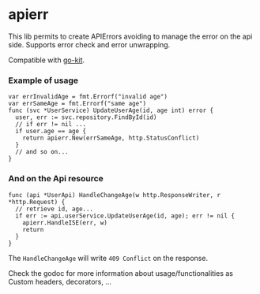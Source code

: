 # apierr

This lib permits to create APIErrors avoiding to manage the error on the api side. Supports error check and error unwrapping.

Compatible with [go-kit](https://github.com/go-kit/kit).

### Example of usage
```
var errInvalidAge = fmt.Errorf("invalid age")
var errSameAge = fmt.Errorf("same age")
func (svc *UserService) UpdateUserAge(id, age int) error {
  user, err := svc.repository.FindById(id)
  // if err != nil ...
  if user.age == age {
    return apierr.New(errSameAge, http.StatusConflict)
  }
  // and so on...
}
```
### And on the Api resource

```
func (api *UserApi) HandleChangeAge(w http.ResponseWriter, r *http.Request) {
  // retrieve id, age...
  if err := api.userService.UpdateUserAge(id, age); err != nil {
    apierr.HandleISE(err, w)
    return
  }
}
```

The `HandleChangeAge` will write `409 Conflict` on the response.

Check the godoc for more information about usage/functionalities as Custom headers, decorators, ...